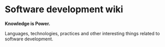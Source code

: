 # Software development wiki

**Knowledge is Power.**

Languages, technologies, practices and other interesting things related to software development.